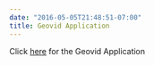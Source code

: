 ```yaml
---
date: "2016-05-05T21:48:51-07:00"
title: Geovid Application
---
```


Click [here](https://geovid.shinyapps.io/Geovid-China/) for the Geovid Application
